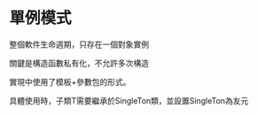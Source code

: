# 單例模式

整個軟件生命週期，只存在一個對象實例

關鍵是構造函數私有化，不允許多次構造

實現中使用了模板+參數包的形式。

具體使用時，子類T需要繼承於SingleTon<T>類，並設置SingleTon<T>為友元